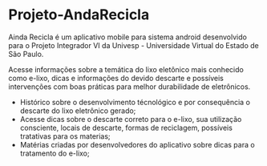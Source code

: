 # Projeto-AndaRecicla
Ainda Recicla é um aplicativo mobile para sistema android desenvolvido para o Projeto Integrador VI da Univesp - Universidade Virtual do Estado de São Paulo.
<p>Acesse informações sobre a temática do lixo eletônico mais conhecido como e-lixo, dicas e informações do devido descarte e possíveis intervenções com boas práticas para melhor durabilidade de eletrônicos.</p> 
<ul>
<li>Histórico sobre o desenvolvimento técnológico e por consequência o descarte do lixo eletrônico gerado;</li>
<li>Acesse dicas sobre o descarte correto para o e-lixo, sua utilização consciente, locais de descarte, formas de reciclagem, possíveis tratativas para os materias;</li>
<li>Matérias criadas por desenvolvedores do aplicativo sobre dicas para o tratamento do e-lixo;</li>
</ul>
